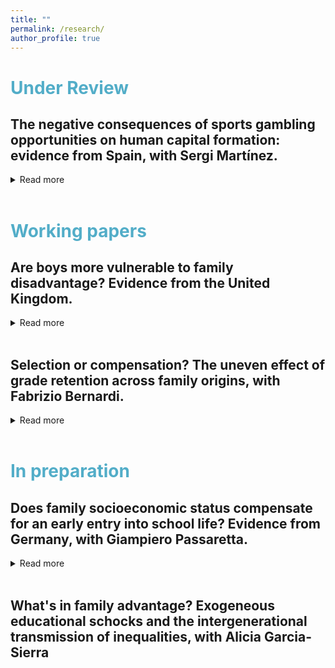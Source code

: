 ```yaml
---
title: ""
permalink: /research/
author_profile: true
---
```

# <span style="color:#52adc8"> Under Review </span>

## The negative consequences of sports gambling opportunities on human capital formation: evidence from Spain, with Sergi Martínez. 
<details>
<summary>Read more</summary>
The proliferation of on-site betting shops has received enormous public attention, becoming one of the most alarming health policy issues in contemporary cities. However, there is little evidence on whether its growing presence nearby vulnerable populations produce social harm beyond its known adverse individual effects. This study provides new evidence on the negative societal effects of betting houses. Our research design takes advantage of a new wave of openings in Madrid (Spain), which created a sudden increase in the supply of on-site gambling. Using a differences-in-differences design, we find that an increase in gambling opportunities aggravates educational inequalities. Results reveal that the opening of betting houses nearby high schools declines educational performance, especially in public schools in less advantaged areas. We show that the effects of an increase in gambling opportunities are not small nor diminishing with time. In fact, they represent meaningful changes in school performance, which generated greater inequality. Unfortunately, the conditions for these results to hold---an increase in gambling opportunities around vulnerable populations---are met in many cities beyond Madrid. Our findings have relevant policy implications for designing policies tackling the increase of unequal opportunities promoted by betting houses.
  
(Revise and Resubmit)
</details>
<br>

# <span style="color:#52adc8"> Working papers </span>

## Are boys more vulnerable to family disadvantage? Evidence from the United Kingdom.
<details>
<summary>Read more</summary>
This article examines whether and when family socioeconomic status (SES) moderates gender differences on several educational outcomes. Although there is a growing literature showing the importance of SES for explaining the male disadvantage in education in the United States, when and through which channel these gaps might emerge remains, at large, unclear. Focusing on the timing and the domain of the gender-SES gaps, I investigate whether these emerge before, or after schooling. That is,  whether boys and girls from different social strata start unequal, or whether these differences emerge as the result of a cultural process—which is more  unequal for less advantaged families. To study these channels, I use the Millennium Cohort Study, a longitudinal panel from the United Kingdom, to focus on children's outcomes between the ages 3 to 14. First, against the skill deficit hypothesis, I find that girls and boys within each level of family socioeconomic status start out with equal health at birth and cognitive abilities throughout compulsory schooling. Favouring the cultural hypothesis, I find that the gender gap in externalising problems grows over time. Moreover, results suggests that high SES families are able to moderate the higher incidence of boys externalising behaviours at age 14, when gender identities become more salient at school.

  - <i>Draft available upon request</i>. 
</details>
<br>

## Selection or compensation? The uneven effect of grade retention across family origins, with Fabrizio Bernardi. 
<details>
<summary>Read more</summary>
This paper focuses on the uneven effect of a remediation policy within the educational system: grade retention. We study the transition from Compulsory Education to higher secondary education in Spain, where retaking is relatively high. We investigate whether retaking a grade during compulsory education reduces the probability of remaining in the education system and whether the negative effect of retaking on school continuation decisions differs by social origins. Drawing upon different data-sets, we use two innovative research designs that account for selection in educational transition models: an instrumental variable approach and a re-weighting technique. First, we find that grade retention increases the chances of dropping out for all, but its effect is substantially more detrimental for children from disadvantaged backgrounds. Second, we show that naïve models that do not consider reverse causality and selection bias underestimate inter-generational transmission of educational inequalities. These findings suggest that grade retention fails as a remediation policy and instead increases the inter-generational transmission of inequalities in education.
 - <i>Draft available upon request</i>. 
- Funded by the GEOSMITE Project.
</details>
<br>

# <span style="color:#52adc8"> In preparation </span>
## Does family socioeconomic status compensate for an early entry into school life? Evidence from Germany, with Giampiero Passaretta. 
<details>
<summary>Read more</summary>
Previous literature shows that children who enter school at a younger age under perform compared to older classmates throughout school and adulthood.In this article, we analyse whether families differently react towards younger-for-grade children and when differences across family socioeconomic status (SES) in school entry age emerge. We contribute to the literature by providing an analytical example of one channel that could contribute to inequality in learning and achievement.
Using the German National Educational Panel Study (NEPS) and a novel research design, we estimate the effect of school entry age on various cognitive domains throughout primary education and in the transition to academic secondary school. First, we find that an early school entry age leads to lower cognitive abilities. Unlike previous studies, these effects are equal across family origins: high-SES families do not engage in remediation strategies for younger than grade students. However, by the time students reach the transition to secondary school, only low-SES younger than grade children have a lower likelihood to be recommended to the academic track.
Overall, our results suggest that while high SES families do not react towards a disadvantage in terms of performance, they do in terms of expected attainment. These findings challenge the compensatory advantage hypothesis, by which children from high SES families are less on prior negative outcomes.
- <i>Presentation available upon request</i>. 
</details>
<br>

## What's in family advantage? Exogeneous educational schocks and the intergenerational transmission of inequalities, with Alicia Garcia-Sierra

